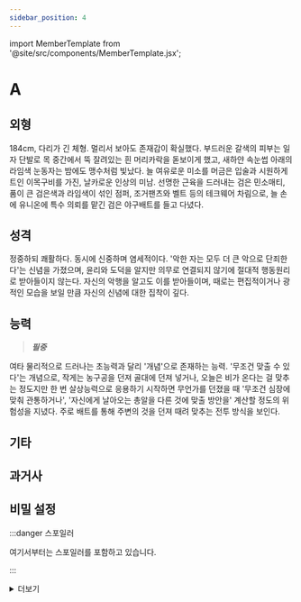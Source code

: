 ```yaml
---
sidebar_position: 4
---
```


import MemberTemplate from '@site/src/components/MemberTemplate.jsx';

# A

<MemberTemplate
  title="울프독"
  image="/img/w.png"
  codename="A"
  gender="남성"
  age="24"
  height="184cm"
  affiliation="현장대응국"
  ability="[S급] 필중"
  bg="#3AB8DE"
  cr="#fff"
/>

## 외형

184cm, 다리가 긴 체형. 멀리서 보아도 존재감이 확실했다. 부드러운 갈색의 피부는 일자 단발로 목 중간에서 뚝 잘려있는 흰 머리카락을 돋보이게 했고, 새하얀 속눈썹 아래의 라임색 눈동자는 밤에도 맹수처럼 빛났다. 늘 여유로운 미소를 머금은 입술과 시원하게 트인 이목구비를 가진, 날카로운 인상의 미남. 선명한 근육을 드러내는 검은 민소매티, 품이 큰 검은색과 라임색이 섞인 점퍼, 조거팬츠와 벨트 등의 테크웨어 차림으로, 늘 손에 유니온에 특수 의뢰를 맡긴 검은 야구배트를 들고 다녔다.

## 성격

정중하되 쾌활하다. 동시에 신중하며 염세적이다. '악한 자는 모두 더 큰 악으로 단죄한다'는 신념을 가졌으며, 윤리와 도덕을 알지만 의무로 연결되지 않기에 절대적 행동원리로 받아들이지 않는다. 자신의 악행을 알고도 이를 받아들이며, 때로는 편집적이거나 광적인 모습을 보일 만큼 자신의 신념에 대한 집착이 깊다.

## 능력

> ***필중***  

여타 물리적으로 드러나는 초능력과 달리 '개념'으로 존재하는 능력. '무조건 맞출 수 있다'는 개념으로, 작게는 농구공을 던져 골대에 던져 넣거나, 오늘은 비가 온다는 걸 맞추는 정도지만 한 번 살상능력으로 응용하기 시작하면 무언가를 던졌을 때 '무조건 심장에 맞춰 관통하거나', '자신에게 날아오는 총알을 다른 것에 맞출 방안을' 계산할 정도의 위험성을 지녔다. 주로 배트를 통해 주변의 것을 던져 때려 맞추는 전투 방식을 보인다.

## 기타

## 과거사

## 비밀 설정

:::danger 스포일러

여기서부터는 스포일러를 포함하고 있습니다.

:::


<details>
  <summary>더보기</summary>

  테스트

</details>